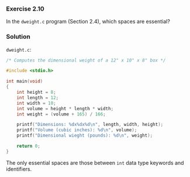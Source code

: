 ### Exercise 2.10
In the `dweight.c` program (Section 2.4), which spaces are essential? 

### Solution
`dweight.c`:
```c
/* Computes the dimensional weight of a 12" x 10" x 8" box */

#include <stdio.h>

int main(void)
{
    int height = 8;
    int length = 12;
    int width = 10;
    int volume = height * length * width;
    int weight = (volume + 165) / 166;

    printf("Dimensions: %dx%dx%d\n", length, width, height);
    printf("Volume (cubic inches): %d\n", volume);
    printf("Dimensional wieght (pounds): %d\n", weight);

    return 0;
}
```
The only essential spaces are those between `int` data type keywords and identifiers.

